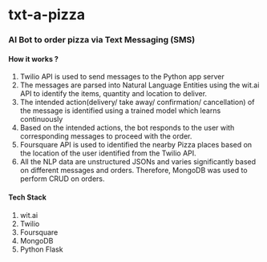 # txt-a-pizza
### AI Bot to order pizza via Text Messaging (SMS)
#### How it works ?
1. Twilio API is used to send messages to the Python app server
2. The messages are parsed into Natural Language Entities using the wit.ai API to identify the items, quantity and location to deliver.
3. The intended action(delivery/ take away/ confirmation/ cancellation) of the message is identified using a trained model which learns continuously
4. Based on the intended actions, the bot responds to the user with corresponding messages to proceed with the order.
5. Foursquare API is used to identified the nearby Pizza places based on the location of the user identified from the Twilio API. 
6. All the NLP data are unstructured JSONs and varies significantly based on different messages and orders. Therefore, MongoDB was used to perform CRUD on orders. 

#### Tech Stack
1. wit.ai
2. Twilio
3. Foursquare
4. MongoDB
5. Python Flask